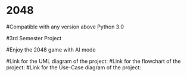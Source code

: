 # 2048  
#Compatible with any version above Python 3.0

#3rd Semester Project 

#Enjoy the 2048 game with AI mode

#Link for the UML diagram of the project:
#Link for the flowchart of the project:
#Link for the Use-Case diagram of the project: 
